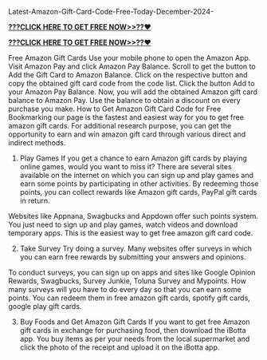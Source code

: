  Latest-Amazon-Gift-Card-Code-Free-Today-December-2024-


 **[???CLICK HERE TO GET FREE NOW>>??❤️](https://cutt.ly/SeVJN6y3)**

**[???CLICK HERE TO GET FREE NOW>>??❤️](https://cutt.ly/SeVJN6y3)**

Free Amazon Gift Cards
Use your mobile phone to open the Amazon App.
Visit Amazon Pay and click Amazon Pay Balance.
Scroll to get the button to Add the Gift Card to Amazon Balance.
Click on the respective button and copy the obtained gift card code from the code list.
Click the button Add to your Amazon Pay Balance.
Now, you will add the obtained Amazon  gift card balance to Amazon Pay.
Use the balance to obtain a discount on every purchase you make.
How to Get Amazon Gift Card Code for Free
Bookmarking our page is the fastest and easiest way for you to get free amazon  gift cards. For additional research purpose, you can get the opportunity to earn and win amazon gift card through various direct and indirect methods.

1. Play Games
If you get a chance to earn Amazon gift cards by playing online games, would you want to miss it? There are several sites available on the internet on which you can sign up and play games and earn some points by participating in other activities. By redeeming those points, you can collect rewards like Amazon gift cards, PayPal gift cards in return.

Websites like Appnana, Swagbucks and Appdown offer such points system. You just need to sign up and play games, watch videos and download temporary apps. This is the easiest way to get free amazon gift card code.

2. Take Survey
Try doing a survey. Many websites offer surveys in which you can earn free rewards by submitting your answers and opinions.

To conduct surveys, you can sign up on apps and sites like Google Opinion Rewards, Swagbucks, Survey Junkie, Toluna Survey and Mypoints. How many surveys will you have to do every day so that you can earn some points. You can redeem them in free amazon gift cards, spotify gift cards, google play gift cards.

3. Buy Foods and Get Amazon Gift Cards
If you want to get free Amazon gift cards in exchange for purchasing food, then download the iBotta app. You buy items as per your needs from the local supermarket and click the photo of the receipt and upload it on the iBotta app.

